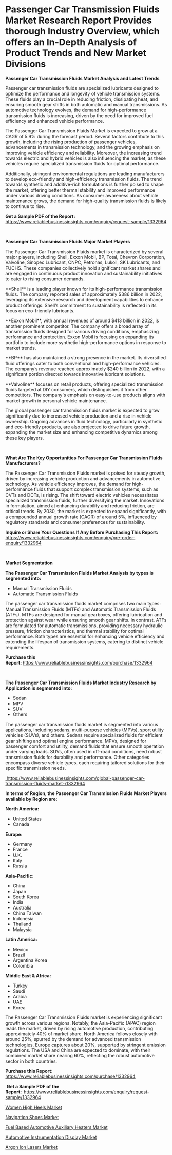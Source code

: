 <p><h1>Passenger Car Transmission Fluids Market Research Report Provides thorough Industry Overview, which offers an In-Depth Analysis of Product Trends and New Market Divisions</h1></p><p><strong>Passenger Car Transmission Fluids Market Analysis and Latest Trends</strong></p>
<p><p>Passenger car transmission fluids are specialized lubricants designed to optimize the performance and longevity of vehicle transmission systems. These fluids play a crucial role in reducing friction, dissipating heat, and ensuring smooth gear shifts in both automatic and manual transmissions. As automotive technology evolves, the demand for high-performance transmission fluids is increasing, driven by the need for improved fuel efficiency and enhanced vehicle performance.</p><p>The Passenger Car Transmission Fluids Market is expected to grow at a CAGR of 5.9% during the forecast period. Several factors contribute to this growth, including the rising production of passenger vehicles, advancements in transmission technology, and the growing emphasis on improving vehicle efficiency and reliability. Moreover, the increasing trend towards electric and hybrid vehicles is also influencing the market, as these vehicles require specialized transmission fluids for optimal performance. </p><p>Additionally, stringent environmental regulations are leading manufacturers to develop eco-friendly and high-efficiency transmission fluids. The trend towards synthetic and additive-rich formulations is further poised to shape the market, offering better thermal stability and improved performance under various driving conditions. As consumer awareness about vehicle maintenance grows, the demand for high-quality transmission fluids is likely to continue to rise.</p></p>
<p><strong>Get a Sample PDF of the Report:&nbsp;</strong> <a href="https://www.reliablebusinessinsights.com/enquiry/request-sample/1332964?utm_campaign=1837&utm_medium=2&utm_source=Github&utm_content=ia&utm_term=11122024&utm_id=passenger-car-transmission-fluids">https://www.reliablebusinessinsights.com/enquiry/request-sample/1332964</a></p>
<p>&nbsp;</p>
<p><strong>Passenger Car Transmission Fluids Major Market Players</strong></p>
<p><p>The Passenger Car Transmission Fluids market is characterized by several major players, including Shell, Exxon Mobil, BP, Total, Chevron Corporation, Valvoline, Sinopec Lubricant, CNPC, Petronas, Lukoil, SK Lubricants, and FUCHS. These companies collectively hold significant market shares and are engaged in continuous product innovation and sustainability initiatives to cater to rising consumer demands.</p><p>**Shell** is a leading player known for its high-performance transmission fluids. The company reported sales of approximately $386 billion in 2022, leveraging its extensive research and development capabilities to enhance product offerings. Shell’s commitment to sustainability is reflected in its focus on eco-friendly lubricants.</p><p>**Exxon Mobil**, with annual revenues of around $413 billion in 2022, is another prominent competitor. The company offers a broad array of transmission fluids designed for various driving conditions, emphasizing performance and protection. Exxon Mobil is focusing on expanding its portfolio to include more synthetic high-performance options in response to market trends.</p><p>**BP** has also maintained a strong presence in the market. Its diversified fluid offerings cater to both conventional and high-performance vehicles. The company’s revenue reached approximately $240 billion in 2022, with a significant portion directed towards innovative lubricant solutions.</p><p>**Valvoline** focuses on retail products, offering specialized transmission fluids targeted at DIY consumers, which distinguishes it from other competitors. The company's emphasis on easy-to-use products aligns with market growth in personal vehicle maintenance.</p><p>The global passenger car transmission fluids market is expected to grow significantly due to increased vehicle production and a rise in vehicle ownership. Ongoing advances in fluid technology, particularly in synthetic and eco-friendly products, are also projected to drive future growth, expanding the market size and enhancing competitive dynamics among these key players.</p></p>
<p>&nbsp;</p>
<p><strong>What Are The Key Opportunities For Passenger Car Transmission Fluids Manufacturers?</strong></p>
<p><p>The Passenger Car Transmission Fluids market is poised for steady growth, driven by increasing vehicle production and advancements in automotive technology. As vehicle efficiency improves, the demand for high-performance fluids that support complex transmission systems, such as CVTs and DCTs, is rising. The shift toward electric vehicles necessitates specialized transmission fluids, further diversifying the market. Innovations in formulation, aimed at enhancing durability and reducing friction, are critical trends. By 2030, the market is expected to expand significantly, with a compounded annual growth rate (CAGR) of around 5%, influenced by regulatory standards and consumer preferences for sustainability.</p></p>
<p><strong>Inquire or Share Your Questions If Any Before Purchasing This Report:</strong> <a href="https://www.reliablebusinessinsights.com/enquiry/pre-order-enquiry/1332964?utm_campaign=1837&utm_medium=2&utm_source=Github&utm_content=ia&utm_term=11122024&utm_id=passenger-car-transmission-fluids">https://www.reliablebusinessinsights.com/enquiry/pre-order-enquiry/1332964</a></p>
<p>&nbsp;</p>
<p><strong>Market Segmentation</strong></p>
<p><strong>The Passenger Car Transmission Fluids Market Analysis by types is segmented into:</strong></p>
<p><ul><li>Manual Transmission Fluids</li><li>Automatic Transmission Fluids</li></ul></p>
<p><p>The passenger car transmission fluids market comprises two main types: Manual Transmission Fluids (MTFs) and Automatic Transmission Fluids (ATFs). MTFs are designed for manual gearboxes, offering lubrication and protection against wear while ensuring smooth gear shifts. In contrast, ATFs are formulated for automatic transmissions, providing necessary hydraulic pressure, friction characteristics, and thermal stability for optimal performance. Both types are essential for enhancing vehicle efficiency and extending the lifespan of transmission systems, catering to distinct vehicle requirements.</p></p>
<p><strong>Purchase this Report:&nbsp;</strong><a href="https://www.reliablebusinessinsights.com/purchase/1332964?utm_campaign=1837&utm_medium=2&utm_source=Github&utm_content=ia&utm_term=11122024&utm_id=passenger-car-transmission-fluids">https://www.reliablebusinessinsights.com/purchase/1332964</a></p>
<p>&nbsp;</p>
<p><strong>The Passenger Car Transmission Fluids Market Industry Research by Application is segmented into:</strong></p>
<p><ul><li>Sedan</li><li>MPV</li><li>SUV</li><li>Others</li></ul></p>
<p><p>The passenger car transmission fluids market is segmented into various applications, including sedans, multi-purpose vehicles (MPVs), sport utility vehicles (SUVs), and others. Sedans require specialized fluids for efficient gear shifting and optimal engine performance. MPVs, designed for passenger comfort and utility, demand fluids that ensure smooth operation under varying loads. SUVs, often used in off-road conditions, need robust transmission fluids for durability and performance. Other categories encompass diverse vehicle types, each requiring tailored solutions for their specific transmission needs.</p></p>
<p><a href="https://www.reliablebusinessinsights.com/global-passenger-car-transmission-fluids-market-r1332964?utm_campaign=1837&utm_medium=2&utm_source=Github&utm_content=ia&utm_term=11122024&utm_id=passenger-car-transmission-fluids">&nbsp;https://www.reliablebusinessinsights.com/global-passenger-car-transmission-fluids-market-r1332964</a></p>
<p><strong>In terms of Region, the Passenger Car Transmission Fluids Market Players available by Region are:</strong></p>
<p>
    <p> <strong> North America: </strong>
        <ul>
            <li>United States</li>
            <li>Canada</li>
        </ul>
        </p> 
    <p> <strong> Europe: </strong>
        <ul>
            <li>Germany</li>
            <li>France</li>
            <li>U.K.</li>
            <li>Italy</li>
            <li>Russia</li>
        </ul>
        </p> 
    <p> <strong> Asia-Pacific: </strong>
        <ul>
            <li>China</li>
            <li>Japan</li>
            <li>South Korea</li>
            <li>India</li>
            <li>Australia</li>
            <li>China Taiwan</li>
            <li>Indonesia</li>
            <li>Thailand</li>
            <li>Malaysia</li>
        </ul>
        </p> 
    <p> <strong> Latin America: </strong>
        <ul>
            <li>Mexico</li>
            <li>Brazil</li>
            <li>Argentina Korea</li>
            <li>Colombia</li>
        </ul>
        </p> 
    <p> <strong> Middle East & Africa: </strong>
        <ul>
            <li>Turkey</li>
            <li>Saudi</li>
            <li>Arabia</li>
            <li>UAE</li>
            <li>Korea</li>
        </ul>
    </p>
    </p>
<p><p>The Passenger Car Transmission Fluids market is experiencing significant growth across various regions. Notably, the Asia-Pacific (APAC) region leads the market, driven by rising automotive production, contributing approximately 40% of market share. North America follows closely with around 25%, spurred by the demand for advanced transmission technologies. Europe captures about 20%, supported by stringent emission regulations. The USA and China are expected to dominate, with their combined market share nearing 60%, reflecting the robust automotive sector in both countries.</p></p>
<p><strong>Purchase this Report: </strong><a href="https://www.reliablebusinessinsights.com/purchase/1332964?utm_campaign=1837&utm_medium=2&utm_source=Github&utm_content=ia&utm_term=11122024&utm_id=passenger-car-transmission-fluids">https://www.reliablebusinessinsights.com/purchase/1332964</a></p>
<p>&nbsp;<strong>Get a Sample PDF of the Report:&nbsp;&nbsp;</strong><a href="https://www.reliablebusinessinsights.com/enquiry/request-sample/1332964?utm_campaign=1837&utm_medium=2&utm_source=Github&utm_content=ia&utm_term=11122024&utm_id=passenger-car-transmission-fluids">https://www.reliablebusinessinsights.com/enquiry/request-sample/1332964</a></p>
<p><strong></strong></p>
<p><p><a href="https://www.linkedin.com/pulse/future-growth-prospects-women-high-heels-market-size-expected-wocte?utm_campaign=1837&utm_medium=2&utm_source=Github&utm_content=ia&utm_term=11122024&utm_id=passenger-car-transmission-fluids">Women High Heels Market</a></p><p><a href="https://www.linkedin.com/pulse/market-insights-navigation-shoes-64-cagr-from-2024-2031-vzkvf?utm_campaign=1837&utm_medium=2&utm_source=Github&utm_content=ia&utm_term=11122024&utm_id=passenger-car-transmission-fluids">Navigation Shoes Market</a></p><p><a href="https://github.com/tona7vba/Market-Research-Report-List-1/blob/main/fuel-based-automotive-auxiliary-heaters-market.md?utm_campaign=1837&utm_medium=2&utm_source=Github&utm_content=ia&utm_term=11122024&utm_id=passenger-car-transmission-fluids">Fuel Based Automotive Auxiliary Heaters Market</a></p><p><a href="https://github.com/christalmodica79/Market-Research-Report-List-1/blob/main/automotive-instrumentation-display-market.md?utm_campaign=1837&utm_medium=2&utm_source=Github&utm_content=ia&utm_term=11122024&utm_id=passenger-car-transmission-fluids">Automotive Instrumentation Display Market</a></p><p><a href="https://www.linkedin.com/pulse/p-factrackr-ho6he?utm_campaign=1837&utm_medium=2&utm_source=Github&utm_content=ia&utm_term=11122024&utm_id=passenger-car-transmission-fluids">Argon Ion Lasers Market</a></p></p>